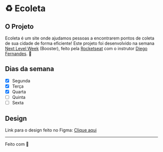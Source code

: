 # :recycle: Ecoleta

## O Projeto

Ecoleta é um site onde ajudamos pessoas a encontrarem pontos de coleta de sua cidade de forma eficiente! Este projeto foi desenvolvido na semana [Next Level Week](https://nextlevelweek.com/) (Booster), feito pela [Rocketseat](https://rocketseat.com.br/) com o instrutor [Diego Fernandes](https://github.com/diego3g). :rocket:

## Dias da semana

- [x] Segunda
- [x] Terça
- [x] Quarta
- [ ] Quinta
- [ ] Sexta

## Design

Link para o design feito no Figma: [Clique aqui](https://www.figma.com/file/1SxgOMojOB2zYT0Mdk28lB/Ecoleta)

---

Feito com :heartbeat:
